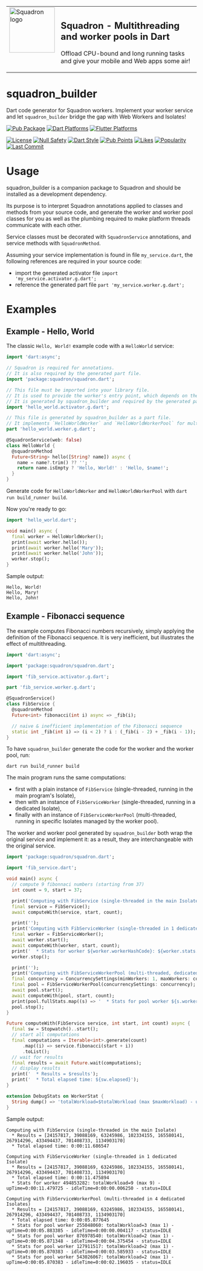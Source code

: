 <table><tr>
<td valign="top">
  <img src="https://raw.githubusercontent.com/d-markey/squadron/main/squadron_logo.svg" width="120" alt="Squadron logo" />
</td>
<td valign="top">

## **Squadron - Multithreading and worker pools in Dart**

Offload CPU-bound and long running tasks and give your mobile and Web apps some air!

</td>
</tr></table>

# squadron_builder

Dart code generator for Squadron workers. Implement your worker service and let `squadron_builder` bridge the gap with Web Workers and Isolates!

[![Pub Package](https://img.shields.io/pub/v/squadron_builder)](https://pub.dev/packages/squadron_builder)
[![Dart Platforms](https://badgen.net/pub/dart-platform/squadron_builder)](https://pub.dev/packages/squadron_builder)
[![Flutter Platforms](https://badgen.net/pub/flutter-platform/squadron_builder)](https://pub.dev/packages/squadron_builder)

[![License](https://img.shields.io/github/license/d-markey/squadron_builder)](https://github.com/d-markey/squadron_builder/blob/master/LICENSE)
[![Null Safety](https://img.shields.io/badge/null-safety-brightgreen)](https://dart.dev/null-safety)
[![Dart Style](https://img.shields.io/badge/style-lints-40c4ff)](https://pub.dev/packages/lints)
[![Pub Points](https://img.shields.io/pub/points/squadron_builder)](https://pub.dev/packages/squadron_builder/score)
[![Likes](https://img.shields.io/pub/likes/squadron_builder)](https://pub.dev/packages/squadron_builder/score)
[![Popularity](https://img.shields.io/pub/popularity/squadron_builder)](https://pub.dev/packages/squadron_builder/score)
[![Last Commit](https://img.shields.io/github/last-commit/d-markey/squadron_builder?logo=git&logoColor=white)](https://github.com/d-markey/squadron_builder/commits)

# Usage

squadron_builder is a companion package to Squadron and should be installed
as a development dependency.

Its purpose is to interpret Squadron annotations applied to classes and
methods from your source code, and generate the worker and worker pool
classes for you as well as the plumbing required to make platform threads
communicate with each other.

Service classes must be decorated with `SquadronService` annotations, and
service methods with `SquadronMethod`.

Assuming your service implementation is found in file `my_service.dart`,
the following references are required in your source code:

* import the generated activator file `import 'my_service.activator.g.dart';`
* reference the generated part file `part 'my_service.worker.g.dart';`

# Examples

## Example - Hello, World

The classic `Hello, World!` example code with a `HelloWorld` service:

```dart
import 'dart:async';

// Squadron is required for annotations.
// It is also required by the generated part file.
import 'package:squadron/squadron.dart';

// This file must be imported into your library file.
// It is used to provide the worker's entry point, which depends on the target platform.
// It is generated by squadron_builder and required by the generated part file.
import 'hello_world.activator.g.dart';

// This file is generated by squadron_builder as a part file.
// It implements `HelloWorldWorker` and `HelloWorldWorkerPool` for multithreading.
part 'hello_world.worker.g.dart';

@SquadronService(web: false)
class HelloWorld {
  @squadronMethod
  Future<String> hello([String? name]) async {
    name = name?.trim() ?? '';
    return name.isEmpty ? 'Hello, World!' : 'Hello, $name!';
  }
}
```

Generate code for `HelloWorldWorker` and `HelloWorldWorkerPool` with `dart run build_runner build`.

Now you're ready to go:

```dart
import 'hello_world.dart';

void main() async {
  final worker = HelloWorldWorker();
  print(await worker.hello());
  print(await worker.hello('Mary'));
  print(await worker.hello('John'));
  worker.stop();
}
```

Sample output:

```
Hello, World!
Hello, Mary!
Hello, John!
```

## Example - Fibonacci sequence

The example computes Fibonacci numbers recursively, simply applying the definition of the Fibonacci sequence. It is very inefficient, but illustrates the effect of multithreading.

```dart
import 'dart:async';

import 'package:squadron/squadron.dart';

import 'fib_service.activator.g.dart';

part 'fib_service.worker.g.dart';

@SquadronService()
class FibService {
  @squadronMethod
  Future<int> fibonacci(int i) async => _fib(i);

  // naive & inefficient implementation of the Fibonacci sequence
  static int _fib(int i) => (i < 2) ? i : (_fib(i - 2) + _fib(i - 1));
}
```

To have `squadron_builder` generate the code for the worker and the worker pool, run:

```
dart run build_runner build
```

The main program runs the same computations:
* first with a plain instance of `FibService` (single-threaded, running in the main program's Isolate),
* then with an instance of `FibServiceWorker` (single-threaded, running in a dedicated Isolate),
* finally with an instance of `FibServiceWorkerPool` (multi-threaded, running in specific Isolates managed by the worker pool).

The worker and worker pool generated by `squadron_builder` both wrap the original service and implement it: as a result, they are interchangeable with the original service.

```dart
import 'package:squadron/squadron.dart';

import 'fib_service.dart';

void main() async {
  // compute 9 fibonnaci numbers (starting from 37)
  int count = 9, start = 37;

  print('Computing with FibService (single-threaded in the main Isolate)');
  final service = FibService();
  await computeWith(service, start, count);

  print('');
  print('Computing with FibServiceWorker (single-threaded in 1 dedicated Isolate)');
  final worker = FibServiceWorker();
  await worker.start();
  await computeWith(worker, start, count);
  print('  * Stats for worker ${worker.workerHashCode}: ${worker.stats.dump()}');
  worker.stop();

  print('');
  print('Computing with FibServiceWorkerPool (multi-threaded, dedicated Isolates)');
  final concurrency = ConcurrencySettings(minWorkers: 1, maxWorkers: count ~/ 2, maxParallel: 1);
  final pool = FibServiceWorkerPool(concurrencySettings: concurrency);
  await pool.start();
  await computeWith(pool, start, count);
  print(pool.fullStats.map((s) => '  * Stats for pool worker ${s.workerHashCode}: ${s.dump()}').join('\n'));
  pool.stop();
}

Future computeWith(FibService service, int start, int count) async {
  final sw = Stopwatch()..start();
  // start all computations
  final computations = Iterable<int>.generate(count)
      .map((i) => service.fibonacci(start + i))
      .toList();
  // wait for results
  final results = await Future.wait(computations);
  // display results
  print('  * Results = $results');
  print('  * Total elapsed time: ${sw.elapsed}');
}

extension DebugStats on WorkerStat {
  String dump() => 'totalWorkload=$totalWorkload (max $maxWorkload) - upTime=$upTime - idleTime=$idleTime - status=$status';
}
```

Sample output:

```
Computing with FibService (single-threaded in the main Isolate)
  * Results = [24157817, 39088169, 63245986, 102334155, 165580141, 267914296, 433494437, 701408733, 1134903170]
  * Total elapsed time: 0:00:11.686547

Computing with FibServiceWorker (single-threaded in 1 dedicated Isolate)
  * Results = [24157817, 39088169, 63245986, 102334155, 165580141, 267914296, 433494437, 701408733, 1134903170]
  * Total elapsed time: 0:00:11.475894
  * Stats for worker 494853282: totalWorkload=9 (max 9) - upTime=0:00:11.479725 - idleTime=0:00:00.006250 - status=IDLE

Computing with FibServiceWorkerPool (multi-threaded in 4 dedicated Isolates)
  * Results = [24157817, 39088169, 63245986, 102334155, 165580141, 267914296, 433494437, 701408733, 1134903170]
  * Total elapsed time: 0:00:05.877645
  * Stats for pool worker 255048060: totalWorkload=3 (max 1) - upTime=0:00:05.883385 - idleTime=0:00:00.004117 - status=IDLE
  * Stats for pool worker 876978540: totalWorkload=2 (max 1) - upTime=0:00:05.871348 - idleTime=0:00:04.375454 - status=IDLE
  * Stats for pool worker 127911517: totalWorkload=2 (max 1) - upTime=0:00:05.870383 - idleTime=0:00:03.585933 - status=IDLE
  * Stats for pool worker 543026067: totalWorkload=2 (max 1) - upTime=0:00:05.870383 - idleTime=0:00:02.196035 - status=IDLE
```
